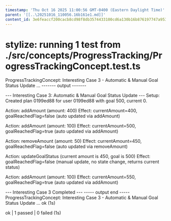 ```yaml
---
timestamp: 'Thu Oct 16 2025 11:00:56 GMT-0400 (Eastern Daylight Time)'
parent: '[[..\20251016_110056.16b161e1.md]]'
content_id: 3e6feaccf200cacb8cd98f8db3574433100cd6a130b16b876197747a953037cb
---
```


# stylize: running 1 test from ./src/concepts/ProgressTracking/ProgressTrackingConcept.test.ts

ProgressTrackingConcept: Interesting Case 3 - Automatic & Manual Goal Status Update ...
\------- output -------

\--- Interesting Case 3: Automatic & Manual Goal Status Update ---
Setup: Created plan 0199ed88 for user 0199ed88 with goal 500, current 0.

Action: addAmount (amount: 400)
Effect: currentAmount=400, goalReachedFlag=false (auto updated via addAmount)

Action: addAmount (amount: 100)
Effect: currentAmount=500, goalReachedFlag=true (auto updated via addAmount)

Action: removeAmount (amount: 50)
Effect: currentAmount=450, goalReachedFlag=false (auto updated via removeAmount)

Action: updateGoalStatus (current amount is 450, goal is 500)
Effect: goalReachedFlag=false (manual update, no state change, returns current status)

Action: addAmount (amount: 100)
Effect: currentAmount=550, goalReachedFlag=true (auto updated via addAmount)

\--- Interesting Case 3 Completed ---
\----- output end -----
ProgressTrackingConcept: Interesting Case 3 - Automatic & Manual Goal Status Update ... ok (1s)

ok | 1 passed | 0 failed (1s)
